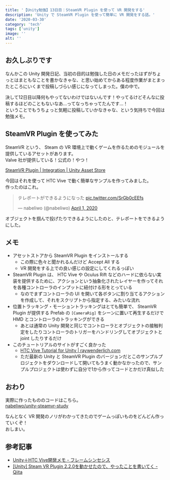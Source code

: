 ```yaml
---
title: '【Unity勉強】13日目：SteamVR Plugin を使って VR 開発をする'
description: 'Unity で SteamVR Plugin を使って簡単に VR 開発をする話。'
date: '2020-03-30'
category: 'tech'
tags: ['unity']
image: ''
alt: ''
---
```


## お久しぶりです

なんかこの Unity 開発日記、当初の目的は勉強した日のメモだったはずがちょっとはまともなことを書かなきゃな、と思い始めてからある程度作業がまとまったところにいくまで投稿しづらい感じになってしまった。僕の中で。

決して12日目以降何もやってないわけではないんです！やってるけどそんなに投稿するほどのこともないなあ…ってなっちゃってたんです…！  
ということでもうちょっと気軽に投稿していかなきゃな、という気持ちで今回は勉強メモ。

## SteamVR Plugin を使ってみた

SteamVR という、 Steam の VR 環境上で動くゲームを作るためのモジュールを提供しているアセットがあります。  
Valve 社が提供している！公式の！やつ！

[SteamVR Plugin | Integration | Unity Asset Store](https://assetstore.unity.com/packages/tools/integration/steamvr-plugin-32647)

今回はそれを使って HTC Vive で動く簡単なサンプルを作ってみました。  
作ったのはこれ。

<blockquote class="twitter-tweet"><p lang="ja" dir="ltr">テレポートができるようになった <a href="https://t.co/SrGb0cEEfs">pic.twitter.com/SrGb0cEEfs</a></p>&mdash; nabeliwo (@nabeliwo) <a href="https://twitter.com/nabeliwo/status/1245366581711921153?ref_src=twsrc%5Etfw">April 1, 2020</a></blockquote> <script async src="https://platform.twitter.com/widgets.js" charset="utf-8"></script>

オブジェクトを掴んで投げたりできるようにしたのと、テレポートをできるようにした。

## メモ

- アセットストアから SteamVR Plugin をインストールする
  - この際に色々と聞かれるんだけど Accept All する
  - VR 開発をする上での良い感じの設定にしてくれるっぽい
- SteamVR Plugin は、 HTC Vive や Oculus Rift などのハードに依らない実装を提供するために、アクションという抽象化されたレイヤーを作ってそれを各種コントローラのインプットに紐付ける形をとっている
  - なのでまずコントローラの UI を開いて各ボタンに割り当てるアクションを作成して、それをスクリプトから指定する、みたいな流れ
- 位置トラッキング・モーショントラッキングはとても簡単で、 SteamVR Plugin が提供する Prefab の `[CameraRig]` をシーンに置いて再生するだけで HMD とコントローラのトラッキングができる
  - あとは通常の Unity 開発と同じでコントローラとオブジェクトの接触判定をしたりコントローラのトリガーをハンドリングしてオブジェクトと joint したりするだけ
- このチュートリアルのサイトがすごく良かった
  - [HTC Vive Tutorial for Unity | raywenderlich.com](https://www.raywenderlich.com/9189-htc-vive-tutorial-for-unity)
  - ただ最新の Unity と SteamVR Plugin のバージョンだとこのサンプルプロジェクトをダウンロードして開いてもうまく動かなかったので、サンプルプロジェクトは使わずに自分で1から作ってコードとかだけ真似した

## おわり

実際に作ったもののコードはこちら。  
[nabeliwo/unity-steamvr-study](https://github.com/nabeliwo/unity-steamvr-study)

なんとなく VR 開発のノリがわかってきたのでゲームっぽいものをどんどん作っていくぞ！  
おしまい。

## 参考記事

- [Unity＋HTC Vive開発メモ - フレームシンセシス](https://framesynthesis.jp/tech/unity/htcvive/)
- [[Unity] Steam VR Plugin 2.2.0を動かせたので、やったことを書いてく - Qiita](https://qiita.com/AI_Kiritan/items/bfe647c31f1686f8c715)
